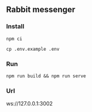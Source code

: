 ## Rabbit messenger ##

### Install ###
```
npm ci

cp .env.example .env

```
### Run ###
```
npm run build && npm run serve
```

### Url ###

ws://127.0.0.1:3002

